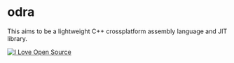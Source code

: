 odra
====

This aims to be a lightweight C++ crossplatform assembly language and JIT library.

[![I Love Open Source](http://www.iloveopensource.io/images/logo-lightbg.png)](http://www.iloveopensource.io/users/sp-mishra)
